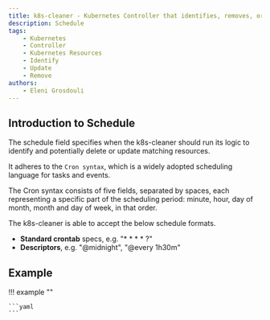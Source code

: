 ```yaml
---
title: k8s-cleaner - Kubernetes Controller that identifies, removes, or updates stale/orphaned or unhealthy resources
description: Schedule
tags:
    - Kubernetes
    - Controller
    - Kubernetes Resources
    - Identify
    - Update
    - Remove
authors:
    - Eleni Grosdouli
---
```


## Introduction to Schedule

The schedule field specifies when the k8s-cleaner should run its logic to identify and potentially delete or update matching resources.

It adheres to the `Cron syntax`, which is a widely adopted scheduling language for tasks and events.

The Cron syntax consists of five fields, separated by spaces, each representing a specific part of the scheduling period: minute, hour, day of month, month and day of week, in that order.

The k8s-cleaner is able to accept the below schedule formats.

- **Standard crontab** specs, e.g. "* * * * ?"
- **Descriptors**, e.g. "@midnight", "@every 1h30m"

## Example

!!! example ""

    ```yaml
    ```